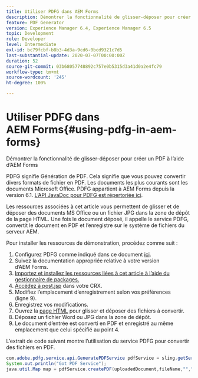 ```yaml
---
title: Utiliser PDFG dans AEM Forms
description: Démontrer la fonctionnalité de glisser-déposer pour créer un PDF à l’aide d’AEM Forms
feature: PDF Generator
version: Experience Manager 6.4, Experience Manager 6.5
topic: Development
role: Developer
level: Intermediate
exl-id: bc79fcbf-b8b3-4d3a-9cd6-0bcd9321c7d5
last-substantial-update: 2020-07-07T00:00:00Z
duration: 52
source-git-commit: 03b68057748892c757e0b5315d3a41d0a2e4fc79
workflow-type: tm+mt
source-wordcount: '245'
ht-degree: 100%

---
```


# Utiliser PDFG dans AEM Forms{#using-pdfg-in-aem-forms}

Démontrer la fonctionnalité de glisser-déposer pour créer un PDF à l’aide d’AEM Forms

PDFG signifie Génération de PDF. Cela signifie que vous pouvez convertir divers formats de fichier en PDF. Les documents les plus courants sont les documents Microsoft Office. PDFG appartient à AEM Forms depuis la version 6.1.
[L’API JavaDoc pour PDFG est répertoriée ici](https://www.adobe.io/experience-manager/reference-materials/6-5/forms/javadocs/index.html?com/adobe/fd/output/api/OutputService.html).

Les ressources associées à cet article vous permettent de glisser et de déposer des documents MS Office ou un fichier JPG dans la zone de dépôt de la page HTML. Une fois le document déposé, il appelle le service PDFG, convertit le document en PDF et l’enregistre sur le système de fichiers du serveur AEM.

Pour installer les ressources de démonstration, procédez comme suit :

1. Configurez PDFG comme indiqué dans ce document [ici](https://helpx.adobe.com/fr/experience-manager/6-4/forms/using/install-configure-pdf-generator.html).
1. Suivez la documentation appropriée relative à votre version d’AEM Forms.
1. [Importez et installez les ressources liées à cet article à l’aide du gestionnaire de packages.](assets/createpdfgdemov2.zip)
1. [Accédez à post.jsp](http://localhost:4502/apps/AemFormsSamples/components/createPDF/POST.jsp) dans votre CRX.
1. Modifiez l’emplacement d’enregistrement selon vos préférences (ligne 9).
1. Enregistrez vos modifications.
1. Ouvrez la [page HTML](http://localhost:4502/content/DocumentServices/CreatePDFG.html) pour glisser et déposer des fichiers à convertir.
1. Déposez un fichier Word ou JPG dans la zone de dépôt.
1. Le document d’entrée est converti en PDF et enregistré au même emplacement que celui spécifié au point 4.

L’extrait de code suivant montre l’utilisation du service PDFG pour convertir des fichiers en PDF.

```java
com.adobe.pdfg.service.api.GeneratePDFService pdfService = sling.getService(com.adobe.pdfg.service.api.GeneratePDFService.class);
System.out.println("Got PDF Service");
java.util.Map map = pdfService.createPDF(uploadedDocument,fileName,"","Standard","No Security", null, null);
```
